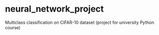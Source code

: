 # neural_network_project
Multiclass classification on CIFAR-10 dataset (project for university Python course)
